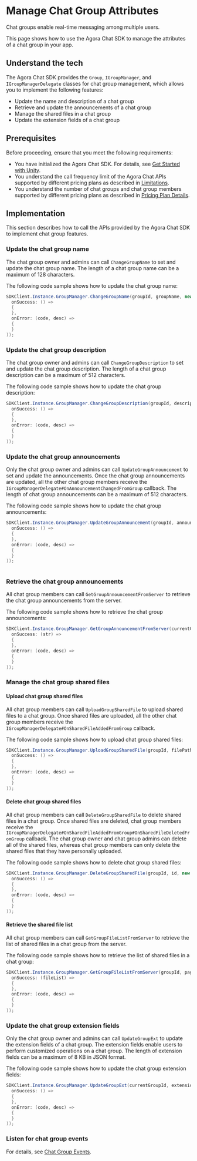 # Manage Chat Group Attributes

Chat groups enable real-time messaging among multiple users.

This page shows how to use the Agora Chat SDK to manage the attributes of a chat group in your app.

## Understand the tech

The Agora Chat SDK provides the `Group`, `IGroupManager`, and `IGroupManagerDelegate` classes for chat group management, which allows you to implement the following features:

- Update the name and description of a chat group
- Retrieve and update the announcements of a chat group
- Manage the shared files in a chat group
- Update the extension fields of a chat group

## Prerequisites

Before proceeding, ensure that you meet the following requirements:

- You have initialized the Agora Chat SDK. For details, see [Get Started with Unity](https://docs-preprod.agora.io/en/agora-chat/agora_chat_get_started_unity).
- You understand the call frequency limit of the Agora Chat APIs supported by different pricing plans as described in [Limitations](https://docs-preprod.agora.io/en/agora-chat/agora_chat_limitation_unity).
- You understand the number of chat groups and chat group members supported by different pricing plans as described in [Pricing Plan Details](https://docs-preprod.agora.io/cn/agora-chat/agora_chat_plan).

## Implementation

This section describes how to call the APIs provided by the Agora Chat SDK to implement chat group features.

### Update the chat group name

The chat group owner and admins can call `ChangeGroupName` to set and update the chat group name. The length of a chat group name can be a maximum of 128 characters.

The following code sample shows how to update the chat group name:

```c#
SDKClient.Instance.GroupManager.ChangeGroupName(groupId, groupName, new CallBack(
  onSuccess: () =>
  {
  },
  onError: (code, desc) =>
  {
  }
));
```

### Update the chat group description

The chat group owner and admins can call `ChangeGroupDescription` to set and update the chat group description. The length of a chat group description can be a maximum of 512 characters.

The following code sample shows how to update the chat group description:

```c#
SDKClient.Instance.GroupManager.ChangeGroupDescription(groupId, description, new CallBack(
  onSuccess: () =>
  {
  },
  onError: (code, desc) =>
  {
  }
));
```

### Update the chat group announcements

Only the chat group owner and admins can call `UpdateGroupAnnouncement` to set and update the announcements. Once the chat group announcements are updated, all the other chat group members receive the `IGroupManagerDelegate#OnAnnouncementChangedFromGroup` callback. The length of chat group announcements can be a maximum of 512 characters.

The following code sample shows how to update the chat group announcements:

```c#
SDKClient.Instance.GroupManager.UpdateGroupAnnouncement(groupId, announcement, new CallBack(
  onSuccess: () =>
  {
  },
  onError: (code, desc) =>
  {
  }
));
       
```

### Retrieve the chat group announcements

All chat group members can call `GetGroupAnnouncementFromServer` to retrieve the chat group announcements from the server.

The following code sample shows how to retrieve the chat group announcements:

```c#
SDKClient.Instance.GroupManager.GetGroupAnnouncementFromServer(currentGroupId, new ValueCallBack<string>(
  onSuccess: (str) =>
  {
  },
  onError: (code, desc) =>
  {
  }
));    
```

### Manage the chat group shared files

#### Upload chat group shared files

All chat group members can call `UploadGroupSharedFile` to upload shared files to a chat group. Once shared files are uploaded, all the other chat group members receive the `IGroupManagerDelegate#OnSharedFileAddedFromGroup` callback.

The following code sample shows how to upload chat group shared files:

```c#
SDKClient.Instance.GroupManager.UploadGroupSharedFile(groupId, filePath, new CallBack(
  onSuccess: () =>
  {
  },
  onError: (code, desc) =>
  {
  }
));
```

#### Delete chat group shared files

All chat group members can call `DeleteGroupSharedFile` to delete shared files in a chat group. Once shared files are deleted, chat group members receive the `IGroupManagerDelegate#OnSharedFileAddedFromGroup#OnSharedFileDeletedFromGroup` callback. The chat group owner and chat group admins can delete all of the shared files, whereas chat group members can only delete the shared files that they have personally uploaded.

The following code sample shows how to delete chat group shared files:

```c#
SDKClient.Instance.GroupManager.DeleteGroupSharedFile(groupId, id, new CallBack(
  onSuccess: () =>
  {
  },
  onError: (code, desc) =>
  {
  }
));
```

#### Retrieve the shared file list

All chat group members can call `GetGroupFileListFromServer` to retrieve the list of shared files in a chat group from the server.

The following code sample shows how to retrieve the list of shared files in a chat group:

```c#
SDKClient.Instance.GroupManager.GetGroupFileListFromServer(groupId, pageNum, pageSize, handle: new ValueCallBack<List<GroupSharedFile>> (
  onSuccess: (fileList) =>
  {
  },
  onError: (code, desc) =>
  {
  }
));
```

### Update the chat group extension fields

Only the chat group owner and admins can call `UpdateGroupExt` to update the extension fields of a chat group. The extension fields enable users to perform customized operations on a chat group. The length of extension fields can be a maximum of 8 KB in JSON format.

The following code sample shows how to update the chat group extension fields:

```c#
SDKClient.Instance.GroupManager.UpdateGroupExt(currentGroupId, extension, new CallBack(
  onSuccess: () =>
  {
  },
  onError: (code, desc) =>
  {
  }
));
```

### Listen for chat group events

For details, see [Chat Group Events](https://docs-preprod.agora.io/en/null/agora_chat_group_unity?platform=Unity#listen-for-chat-group-events).